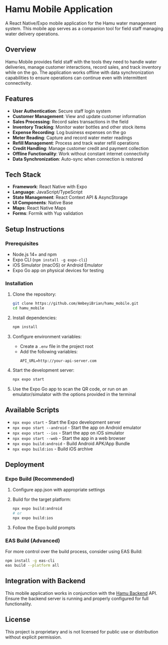 # Hamu Mobile Application

A React Native/Expo mobile application for the Hamu water management system. This mobile app serves as a companion tool for field staff managing water delivery operations.

## Overview

Hamu Mobile provides field staff with the tools they need to handle water deliveries, manage customer interactions, record sales, and track inventory while on the go. The application works offline with data synchronization capabilities to ensure operations can continue even with intermittent connectivity.

## Features

- **User Authentication**: Secure staff login system
- **Customer Management**: View and update customer information
- **Sales Processing**: Record sales transactions in the field
- **Inventory Tracking**: Monitor water bottles and other stock items
- **Expense Recording**: Log business expenses on the go
- **Meter Reading**: Capture and record water meter readings
- **Refill Management**: Process and track water refill operations
- **Credit Handling**: Manage customer credit and payment collection
- **Offline Functionality**: Work without constant internet connectivity
- **Data Synchronization**: Auto-sync when connection is restored

## Tech Stack

- **Framework**: React Native with Expo
- **Language**: JavaScript/TypeScript
- **State Management**: React Context API & AsyncStorage
- **UI Components**: Native Base
- **Maps**: React Native Maps
- **Forms**: Formik with Yup validation

## Setup Instructions

### Prerequisites

- Node.js 14+ and npm
- Expo CLI (`npm install -g expo-cli`)
- iOS Simulator (macOS) or Android Emulator
- Expo Go app on physical devices for testing

### Installation

1. Clone the repository:
   ```bash
   git clone https://github.com/AmbeyiBrian/hamu_mobile.git
   cd hamu_mobile
   ```

2. Install dependencies:
   ```bash
   npm install
   ```

3. Configure environment variables:
   - Create a `.env` file in the project root
   - Add the following variables:
     ```
     API_URL=http://your-api-server.com
     ```

4. Start the development server:
   ```bash
   npx expo start
   ```

5. Use the Expo Go app to scan the QR code, or run on an emulator/simulator with the options provided in the terminal

## Available Scripts

- `npx expo start` - Start the Expo development server
- `npx expo start --android` - Start the app on Android emulator
- `npx expo start --ios` - Start the app on iOS simulator
- `npx expo start --web` - Start the app in a web browser
- `npx expo build:android` - Build Android APK/App Bundle
- `npx expo build:ios` - Build iOS archive

## Deployment

### Expo Build (Recommended)

1. Configure app.json with appropriate settings
2. Build for the target platform:
   ```bash
   npx expo build:android
   # or
   npx expo build:ios
   ```

3. Follow the Expo build prompts

### EAS Build (Advanced)

For more control over the build process, consider using EAS Build:

```bash
npm install -g eas-cli
eas build --platform all
```

## Integration with Backend

This mobile application works in conjunction with the [Hamu Backend](https://github.com/AmbeyiBrian/hamu_backend) API. Ensure the backend server is running and properly configured for full functionality.

## License

This project is proprietary and is not licensed for public use or distribution without explicit permission.
